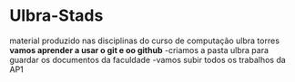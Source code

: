 ﻿# Ulbra-Stads
material produzido nas disciplinas do curso de computação ulbra torres
**vamos aprender a usar o git e oo github**
-criamos a pasta ulbra para guardar os documentos da faculdade
-vamos subir todos os trabalhos da AP1

